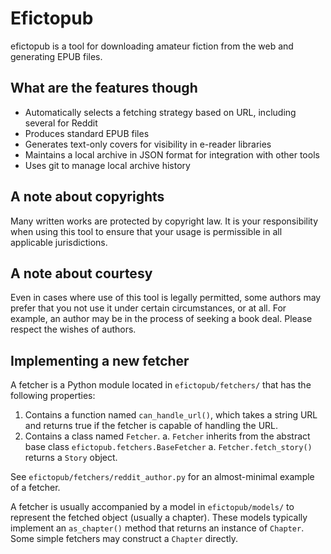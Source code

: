 # Efictopub

efictopub is a tool for downloading amateur fiction from the web and generating EPUB
files.

## What are the features though

* Automatically selects a fetching strategy based on URL, including several for Reddit
* Produces standard EPUB files
* Generates text-only covers for visibility in e-reader libraries
* Maintains a local archive in JSON format for integration with other tools
* Uses git to manage local archive history

## A note about copyrights

Many written works are protected by copyright law. It is your responsibility when
using this tool to ensure that your usage is permissible in all applicable jurisdictions.

## A note about courtesy

Even in cases where use of this tool is legally permitted, some authors may prefer
that you not use it under certain circumstances, or at all. For example, an author
may be in the process of seeking a book deal. Please respect the wishes of authors.

## Implementing a new fetcher

A fetcher is a Python module located in `efictopub/fetchers/` that has the following
properties:

1. Contains a function named `can_handle_url()`, which takes a string URL and returns
   true if the fetcher is capable of handling the URL.
1. Contains a class named `Fetcher`.
      a. `Fetcher` inherits from the abstract base class `efictopub.fetchers.BaseFetcher`
      a. `Fetcher.fetch_story()` returns a `Story` object.

See `efictopub/fetchers/reddit_author.py` for an almost-minimal example of a fetcher.

A fetcher is usually accompanied by a model in `efictopub/models/` to represent the
fetched object (usually a chapter). These models typically implement an `as_chapter()`
method that returns an instance of `Chapter`. Some simple fetchers may construct
a `Chapter` directly.
